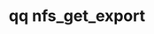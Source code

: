 ---
category: nfs
command: nfs_get_export
optional_options:
- alternate: []
  help: ID of export to modify
  name: --export-id
  required: false
- alternate: []
  help: Path of export to modify
  name: --export-path
  required: false
- alternate: []
  help: ID of the tenant to get the export from. Only used if using the --export-path
    argument.
  name: --tenant-id
  required: false
- alternate: []
  help: Print raw response JSON.
  name: --json
  required: false
permalink: /qq-cli-command-guide/nfs/nfs_get_export.html
positional_options: []
sidebar: qq_cli_command_reference_sidebar
summary: This section explains how to use the <code>qq nfs_get_export</code> command.
synopsis: Get an export
title: qq nfs_get_export
usage: qq nfs_get_export [-h] (--export-id EXPORT_ID | --export-path EXPORT_PATH)
  [--tenant-id TENANT_ID] [--json]
zendesk_source: qq CLI Command Guide

---
